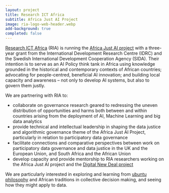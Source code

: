 ```yaml
---
layout: project
title: Research ICT Africa
subtitle: Africa Just AI Project
image: ria-logo-web-header.webp
add-background: true
completed: false
---
```

[Research ICT Africa](https://researchictafrica.net/) (RIA) is running the [Africa Just AI project](https://researchictafrica.net/project/ai-policy-research-centre/) with a three-year grant from the International Development Research Centre (IDRC) and the Swedish International Development Cooperation Agency (SIDA). Their intention is to serve as an AI Policy think tank in Africa using knowledge grounded in the historical and contemporary contexts of African countries; advocating for people-centred, beneficial AI innovation; and building local capacity and awareness – not only to develop AI systems, but also to govern them justly.

<!--more-->

We are partnering with RIA to:

* collaborate on governance research geared to redressing the uneven distribution of opportunities and harms both between and within countries arising from the deployment of AI, Machine Learning and big data analytics
* provide technical and intellectual leadership in shaping the data justice and algorithmic governance theme of the Africa Just AI Project, particularly in relation to participatory data governance
* facilitate connections and comparative perspectives between work on participatory data governance and data justice in the UK and the European Union, and South Africa and the African Union
* develop capacity and provide mentorship to RIA researchers working on the Africa Just AI project and the [Digital New Deal project](https://researchictafrica.net/project/digital-new-deal-for-africa-governance-in-the-age-of-digitalisation-and-datafication/)

We are particularly interested in exploring and learning from [ubuntu philosophy](https://en.wikipedia.org/wiki/Ubuntu_philosophy) and African traditions in collective decision making, and seeing how they might apply to data.
